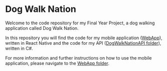 # Dog Walk Nation

Welcome to the code repository for my Final Year Project, a dog walking application called Dog Walk Nation.

In this repository you will find the code for my mobile application ([WebApp](https://github.com/Frankles143/FinalProject/tree/master/WebApp)), written in React Native and the code for my API ([DogWalkNationAPI folder](https://github.com/Frankles143/FinalProject/tree/master/DogWalkNationAPI)), written in C#. 

For more information and further instructions on how to use the mobile application, please navigate to the [WebApp folder](https://github.com/Frankles143/FinalProject/tree/master/WebApp).
